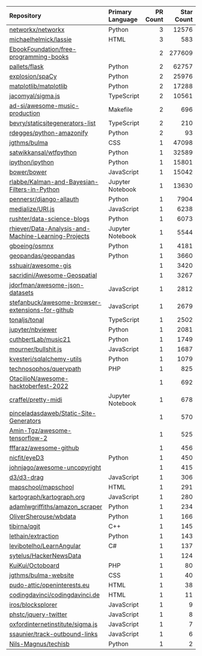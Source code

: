 | Repository | Primary Language | PR Count | Star Count |
| :-- | :-- | --: | --: |
| [networkx/networkx](https://github.com/networkx/networkx) | Python | 3 | 12576 |
| [michaelhelmick/lassie](https://github.com/michaelhelmick/lassie) | HTML | 3 | 583 |
| [EbookFoundation/free-programming-books](https://github.com/EbookFoundation/free-programming-books) |  | 2 | 277609 |
| [pallets/flask](https://github.com/pallets/flask) | Python | 2 | 62757 |
| [explosion/spaCy](https://github.com/explosion/spaCy) | Python | 2 | 25976 |
| [matplotlib/matplotlib](https://github.com/matplotlib/matplotlib) | Python | 2 | 17288 |
| [jacomyal/sigma.js](https://github.com/jacomyal/sigma.js) | TypeScript | 2 | 10561 |
| [ad-si/awesome-music-production](https://github.com/ad-si/awesome-music-production) | Makefile | 2 | 696 |
| [bevry/staticsitegenerators-list](https://github.com/bevry/staticsitegenerators-list) | TypeScript | 2 | 210 |
| [rdegges/python-amazonify](https://github.com/rdegges/python-amazonify) | Python | 2 | 93 |
| [jgthms/bulma](https://github.com/jgthms/bulma) | CSS | 1 | 47098 |
| [satwikkansal/wtfpython](https://github.com/satwikkansal/wtfpython) | Python | 1 | 32589 |
| [ipython/ipython](https://github.com/ipython/ipython) | Python | 1 | 15801 |
| [bower/bower](https://github.com/bower/bower) | JavaScript | 1 | 15042 |
| [rlabbe/Kalman-and-Bayesian-Filters-in-Python](https://github.com/rlabbe/Kalman-and-Bayesian-Filters-in-Python) | Jupyter Notebook | 1 | 13630 |
| [pennersr/django-allauth](https://github.com/pennersr/django-allauth) | Python | 1 | 7904 |
| [medialize/URI.js](https://github.com/medialize/URI.js) | JavaScript | 1 | 6238 |
| [rushter/data-science-blogs](https://github.com/rushter/data-science-blogs) | Python | 1 | 6073 |
| [rhiever/Data-Analysis-and-Machine-Learning-Projects](https://github.com/rhiever/Data-Analysis-and-Machine-Learning-Projects) | Jupyter Notebook | 1 | 5544 |
| [gboeing/osmnx](https://github.com/gboeing/osmnx) | Python | 1 | 4181 |
| [geopandas/geopandas](https://github.com/geopandas/geopandas) | Python | 1 | 3660 |
| [sshuair/awesome-gis](https://github.com/sshuair/awesome-gis) |  | 1 | 3420 |
| [sacridini/Awesome-Geospatial](https://github.com/sacridini/Awesome-Geospatial) |  | 1 | 3267 |
| [jdorfman/awesome-json-datasets](https://github.com/jdorfman/awesome-json-datasets) | JavaScript | 1 | 2812 |
| [stefanbuck/awesome-browser-extensions-for-github](https://github.com/stefanbuck/awesome-browser-extensions-for-github) | JavaScript | 1 | 2679 |
| [tonaljs/tonal](https://github.com/tonaljs/tonal) | TypeScript | 1 | 2502 |
| [jupyter/nbviewer](https://github.com/jupyter/nbviewer) | Python | 1 | 2081 |
| [cuthbertLab/music21](https://github.com/cuthbertLab/music21) | Python | 1 | 1749 |
| [mourner/bullshit.js](https://github.com/mourner/bullshit.js) | JavaScript | 1 | 1687 |
| [kvesteri/sqlalchemy-utils](https://github.com/kvesteri/sqlalchemy-utils) | Python | 1 | 1079 |
| [technosophos/querypath](https://github.com/technosophos/querypath) | PHP | 1 | 825 |
| [OtacilioN/awesome-hacktoberfest-2022](https://github.com/OtacilioN/awesome-hacktoberfest-2022) |  | 1 | 692 |
| [craffel/pretty-midi](https://github.com/craffel/pretty-midi) | Jupyter Notebook | 1 | 678 |
| [pinceladasdaweb/Static-Site-Generators](https://github.com/pinceladasdaweb/Static-Site-Generators) |  | 1 | 570 |
| [Amin-Tgz/awesome-tensorflow-2](https://github.com/Amin-Tgz/awesome-tensorflow-2) |  | 1 | 525 |
| [fffaraz/awesome-github](https://github.com/fffaraz/awesome-github) |  | 1 | 456 |
| [nicfit/eyeD3](https://github.com/nicfit/eyeD3) | Python | 1 | 450 |
| [johnjago/awesome-uncopyright](https://github.com/johnjago/awesome-uncopyright) |  | 1 | 415 |
| [d3/d3-drag](https://github.com/d3/d3-drag) | JavaScript | 1 | 306 |
| [mapschool/mapschool](https://github.com/mapschool/mapschool) | HTML | 1 | 291 |
| [kartograph/kartograph.org](https://github.com/kartograph/kartograph.org) | JavaScript | 1 | 280 |
| [adamlwgriffiths/amazon_scraper](https://github.com/adamlwgriffiths/amazon_scraper) | Python | 1 | 234 |
| [OliverSherouse/wbdata](https://github.com/OliverSherouse/wbdata) | Python | 1 | 166 |
| [tibirna/qgit](https://github.com/tibirna/qgit) | C++ | 1 | 145 |
| [lethain/extraction](https://github.com/lethain/extraction) | Python | 1 | 143 |
| [levibotelho/LearnAngular](https://github.com/levibotelho/LearnAngular) | C# | 1 | 137 |
| [sytelus/HackerNewsData](https://github.com/sytelus/HackerNewsData) |  | 1 | 124 |
| [KuiKui/Octoboard](https://github.com/KuiKui/Octoboard) | PHP | 1 | 80 |
| [jgthms/bulma-website](https://github.com/jgthms/bulma-website) | CSS | 1 | 40 |
| [pudo-attic/openinterests.eu](https://github.com/pudo-attic/openinterests.eu) | HTML | 1 | 38 |
| [codingdavinci/codingdavinci.de](https://github.com/codingdavinci/codingdavinci.de) | HTML | 1 | 11 |
| [iros/blocksplorer](https://github.com/iros/blocksplorer) | JavaScript | 1 | 9 |
| [phstc/jquery-twitter](https://github.com/phstc/jquery-twitter) | JavaScript | 1 | 8 |
| [oxfordinternetinstitute/sigma.js](https://github.com/oxfordinternetinstitute/sigma.js) | JavaScript | 1 | 7 |
| [ssaunier/track-outbound-links](https://github.com/ssaunier/track-outbound-links) | JavaScript | 1 | 6 |
| [Nils-Magnus/techisb](https://github.com/Nils-Magnus/techisb) | Python | 1 | 2 |
